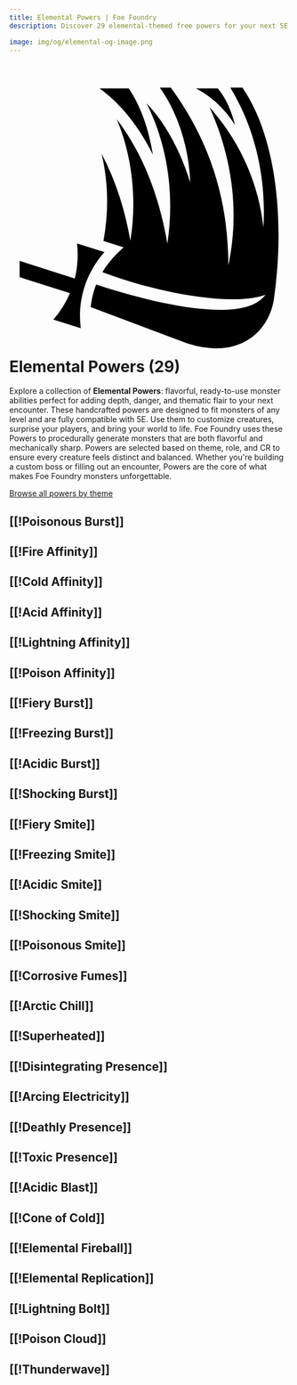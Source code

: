 ```yaml
---
title: Elemental Powers | Foe Foundry
description: Discover 29 elemental-themed free powers for your next 5E monster.

image: img/og/elemental-og-image.png
---
```


# <span class="inline-icon" aria-hidden="true"><svg xmlns="http://www.w3.org/2000/svg" viewBox="0 0 512 512"><path d="M275.03 20c35.223 49.563 53.59 113.64 55.69 173.47C315.154 143 289.092 88.423 250.81 48.75c40.294 79.527 51.15 172.312 37.938 256.094-12.287-75.777-40.564-159.524-92.375-227.156 29.6 70.937 36.64 149.785 24.813 221.843-8.745-51.804-25.41-107.4-52.594-158.81 13.023 54.315 12.854 107.64 3.437 159.28l21.657 6.813 15 4.718-11.28 10.908c-10.68 10.332-19.868 21.905-27.345 34.343 93.614 35.486 232.952 64.53 298.032 41.376-41.02 56.466-210.332 13.822-309.313-18.687-1.514 3.775-2.918 7.594-4.124 11.467a152.536 152.536 0 0 0-6.062 29.657l176.47 66.375c98.5 31.095 150.5-24.62 158.655-81.72C505.253 254.472 485.016 105.66 426.06 20h-22.187c40.092 65.52 66.67 154.216 60.47 255.344-8.154-79.833-42.8-157.214-98.44-219.5 38.676 85.094 56.566 185.746 34.376 288.625.057-118.816-33.1-225.865-105.092-324.47H275.03zm-110.186 1.594c41.255 29.176 74.328 74.093 97.5 120.656-7.702-46.15-21.3-86.79-44-120.656h-53.5zm176.375 0c28.882 15.143 52.096 36.614 71.28 66.78-7.14-27.79-17.217-49.85-31.438-66.78H341.22zM123.686 304.406a179.344 179.344 0 0 1-4.062 64L18.812 336.344V366l91.938 29.094a178.602 178.602 0 0 1-30.313 48.28l50.094 15.75c-3.038-24.898-1.136-49.885 6.282-73.718 7.446-23.92 20.223-46.108 37.032-65.22l-50.156-15.78z"/></svg></span> Elemental Powers (29)

Explore a collection of **Elemental Powers**: flavorful, ready-to-use monster abilities perfect for adding depth, danger, and thematic flair to your next encounter. These handcrafted powers are designed to fit monsters of any level and are fully compatible with 5E. Use them to customize creatures, surprise your players, and bring your world to life. Foe Foundry uses these Powers to procedurally generate monsters that are both flavorful and mechanically sharp. Powers are selected based on theme, role, and CR to ensure every creature feels distinct and balanced. Whether you're building a custom boss or filling out an encounter, Powers are the core of what makes Foe Foundry monsters unforgettable.  

  
[Browse all powers by theme](all.md)

[[!Poisonous Burst]]
---

[[!Fire Affinity]]
---

[[!Cold Affinity]]
---

[[!Acid Affinity]]
---

[[!Lightning Affinity]]
---

[[!Poison Affinity]]
---

[[!Fiery Burst]]
---

[[!Freezing Burst]]
---

[[!Acidic Burst]]
---

[[!Shocking Burst]]
---

[[!Fiery Smite]]
---

[[!Freezing Smite]]
---

[[!Acidic Smite]]
---

[[!Shocking Smite]]
---

[[!Poisonous Smite]]
---

[[!Corrosive Fumes]]
---

[[!Arctic Chill]]
---

[[!Superheated]]
---

[[!Disintegrating Presence]]
---

[[!Arcing Electricity]]
---

[[!Deathly Presence]]
---

[[!Toxic Presence]]
---

[[!Acidic Blast]]
---

[[!Cone of Cold]]
---

[[!Elemental Fireball]]
---

[[!Elemental Replication]]
---

[[!Lightning Bolt]]
---

[[!Poison Cloud]]
---

[[!Thunderwave]]
---
